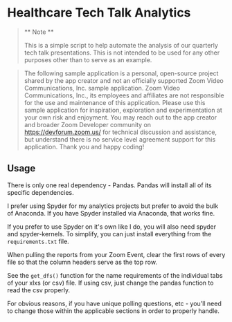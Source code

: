 # Healthcare Tech Talk Analytics

> ** Note **
> 
> This is a simple script to help automate the analysis of our quarterly tech talk presentations. This is not intended to be used for any other purposes other than to serve as an example. 


> The following sample application is a personal, open-source project shared by the app creator and not an officially supported Zoom Video Communications, Inc. sample application. Zoom Video Communications, Inc., its employees and affiliates are not responsible for the use and maintenance of this application. Please use this sample application for inspiration, exploration and experimentation at your own risk and enjoyment. You may reach out to the app creator and broader Zoom Developer community on https://devforum.zoom.us/ for technical discussion and assistance, but understand there is no service level agreement support for this application. Thank you and happy coding!

## Usage 
There is only one real dependency - Pandas. Pandas will install all of its specific dependencies. 

I prefer using Spyder for my analytics projects but prefer to avoid the bulk of Anaconda. If you have Spyder installed via Anaconda, that works fine.

If you prefer to use Spyder on it's own like I do, you will also need spyder and spyder-kernels. To simplify, you can just install everything from the ``` requirements.txt ``` file. 

When pulling the reports from your Zoom Event, clear the first rows of every file so that the column headers serve as the top row. 

See the ```get_dfs()``` function for the name requirements of the individual tabs of your xlxs (or csv) file. If using csv, just change the pandas function to read the csv properly.

For obvious reasons, if you have unique polling questions, etc - you'll need to change those within the applicable sections in order to properly handle.
